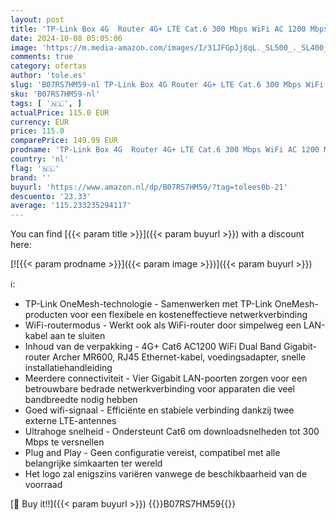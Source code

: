 ```yaml
---
layout: post
title: 'TP-Link Box 4G  Router 4G+ LTE Cat.6 300 Mbps WiFi AC 1200 Mbps  2 x SMA voor externe antenne  4 RJ45 Gigabit-poorten  verwijderbare antennes  OneMesh  voor elke operator  Archer MR600  zwart'
date: 2024-10-08 05:05:06
image: 'https://m.media-amazon.com/images/I/31JFGpJj8qL._SL500_._SL400_.jpg'
comments: true
category: ofertas
author: 'tole.es'
slug: 'B07RS7HM59-nl TP-Link Box 4G Router 4G+ LTE Cat.6 300 Mbps WiFi AC 1200...'
sku: 'B07RS7HM59-nl'
tags: [ '🇳🇱', ]
actualPrice: 115.0 EUR
currency: EUR
price: 115.0
comparePrice: 149.99 EUR
prodname: 'TP-Link Box 4G  Router 4G+ LTE Cat.6 300 Mbps WiFi AC 1200 Mbps  2 x SMA voor externe antenne  4 RJ45 Gigabit-poorten  verwijderbare antennes  OneMesh  voor elke operator  Archer MR600  zwart'
country: 'nl'
flag: '🇳🇱'
brand: ''
buyurl: 'https://www.amazon.nl/dp/B07RS7HM59/?tag=tolees0b-21'
descuento: '23.33'
average: '115.233235294117'
---
```


You can find [{{< param title >}}]({{< param buyurl >}}) with a discount here:

[![{{< param prodname >}}]({{< param image >}})]({{< param buyurl >}})

ℹ️:

- TP-Link OneMesh-technologie - Samenwerken met TP-Link OneMesh-producten voor een flexibele en kosteneffectieve netwerkverbinding
- WiFi-routermodus - Werkt ook als WiFi-router door simpelweg een LAN-kabel aan te sluiten
- Inhoud van de verpakking - 4G+ Cat6 AC1200 WiFi Dual Band Gigabit-router Archer MR600, RJ45 Ethernet-kabel, voedingsadapter, snelle installatiehandleiding
- Meerdere connectiviteit - Vier Gigabit LAN-poorten zorgen voor een betrouwbare bedrade netwerkverbinding voor apparaten die veel bandbreedte nodig hebben
- Goed wifi-signaal - Efficiënte en stabiele verbinding dankzij twee externe LTE-antennes
- Ultrahoge snelheid - Ondersteunt Cat6 om downloadsnelheden tot 300 Mbps te versnellen
- Plug and Play - Geen configuratie vereist, compatibel met alle belangrijke simkaarten ter wereld
- Het logo zal enigszins variëren vanwege de beschikbaarheid van de voorraad

[🛒 Buy it!!]({{< param buyurl >}})
{{<world>}}B07RS7HM59{{</world>}}

